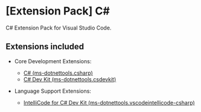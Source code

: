 # [Extension Pack] C\#

C# Extension Pack for Visual Studio Code.

## Extensions included

- Core Development Extensions:
  - [C# (ms-dotnettools.csharp)](https://marketplace.visualstudio.com/items?itemName=ms-dotnettools.csharp)
  - [C# Dev Kit (ms-dotnettools.csdevkit)](https://marketplace.visualstudio.com/items?itemName=ms-dotnettools.csdevkit)

- Language Support Extensions:
  - [IntelliCode for C# Dev Kit (ms-dotnettools.vscodeintellicode-csharp)](https://marketplace.visualstudio.com/items?itemName=ms-dotnettools.vscodeintellicode-csharp)
